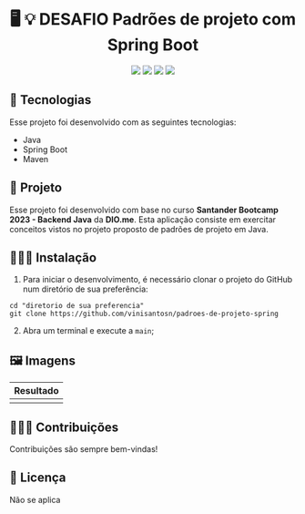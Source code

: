 
<h1 align="center">
  🖥️ 💡 DESAFIO Padrões de projeto com Spring Boot
</h1>

 <p align="center">
   
   <img src="https://img.shields.io/github/languages/count/vinisantosn/padroes-de-projeto-spring"/>
   <img src="https://img.shields.io/github/repo-size/vinisantosn/padroes-de-projeto-spring"/>
   <img src="https://img.shields.io/github/last-commit/vinisantosn/padroes-de-projeto-spring"/>
   <img src="https://img.shields.io/github/issues/vinisantosn/padroes-de-projeto-spring"/>
 
 
 
 </p>

 ## 🚩 Tecnologias

 Esse projeto foi desenvolvido com as seguintes tecnologias:

- Java
- Spring Boot
- Maven

## 🧮 Projeto

Esse projeto foi desenvolvido com base no curso **Santander Bootcamp 2023 - Backend Java** da **DIO.me**. Esta aplicação consiste em exercitar conceitos vistos no projeto proposto de padrões de projeto em Java.



## 👨🏾‍💻 Instalação 
1. Para iniciar o desenvolvimento, é necessário clonar o projeto do GitHub num diretório de sua preferência:

```shell
cd "diretorio de sua preferencia"
git clone https://github.com/vinisantosn/padroes-de-projeto-spring
```

2. Abra um terminal e execute a `main`;
 

## 🖼️ Imagens
|  Resultado  |
|  ---  |
|![]()|

## 🙋🏾‍♂️ Contribuições

Contribuições são sempre bem-vindas! 

## 💼 Licença
Não se aplica
